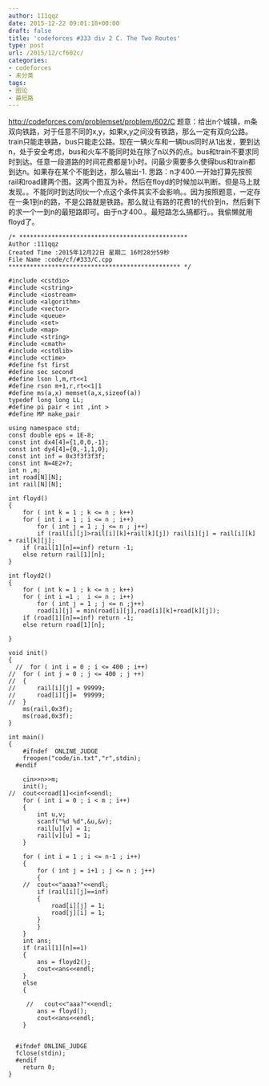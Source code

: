 ```yaml
---
author: 111qqz
date: 2015-12-22 09:01:18+00:00
draft: false
title: 'codeforces #333 div 2 C. The Two Routes'
type: post
url: /2015/12/cf602c/
categories:
- codeforces
- 未分类
tags:
- 图论
- 最短路
---
```


http://codeforces.com/problemset/problem/602/C
题意：给出n个城镇，m条双向铁路，对于任意不同的x,y，如果x,y之间没有铁路，那么一定有双向公路。train只能走铁路，bus只能走公路。现在一辆火车和一辆bus同时从1出发，要到达n，处于安全考虑，bus和火车不能同时处在除了n以外的点。bus和train不要求同时到达。任意一段道路的时间花费都是1小时。问最少需要多久使得bus和train都到达n。如果存在某个不能到达，那么输出-1.
思路：n才400.一开始打算先按照rail和road建两个图。这两个图互为补。然后在floyd的时候加以判断。但是马上就发现。。不能同时到达同伙一个点这个条件其实不会影响。。因为按照题意，一定存在一条1到n的路，不是公路就是铁路。那么就让有路的花费1的代价到n，然后剩下的求一个一到n的最短路即可。由于n才400.。最短路怎么搞都行。。我偷懒就用floyd了。
 

    
    /* ***********************************************
    Author :111qqz
    Created Time :2015年12月22日 星期二 16时28分59秒
    File Name :code/cf/#333/C.cpp
    ************************************************ */
    
    #include <cstdio>
    #include <cstring>
    #include <iostream>
    #include <algorithm>
    #include <vector>
    #include <queue>
    #include <set>
    #include <map>
    #include <string>
    #include <cmath>
    #include <cstdlib>
    #include <ctime>
    #define fst first
    #define sec second
    #define lson l,m,rt<<1
    #define rson m+1,r,rt<<1|1
    #define ms(a,x) memset(a,x,sizeof(a))
    typedef long long LL;
    #define pi pair < int ,int >
    #define MP make_pair
    
    using namespace std;
    const double eps = 1E-8;
    const int dx4[4]={1,0,0,-1};
    const int dy4[4]={0,-1,1,0};
    const int inf = 0x3f3f3f3f;
    const int N=4E2+7;
    int n ,m;
    int road[N][N];
    int rail[N][N];
    
    int floyd()
    {
        for ( int k = 1 ; k <= n ; k++)
    	for ( int i = 1 ; i <= n ; i++)
    	    for ( int j = 1 ; j <= n ; j++)
    		if (rail[i][j]>rail[i][k]+rail[k][j]) rail[i][j] = rail[i][k] + rail[k][j];
        if (rail[1][n]==inf) return -1;
    	else return rail[1][n];
    }
    
    int floyd2()
    {
        for ( int k = 1 ; k <= n ; k++)
    	for ( int i =1 ;  i <= n ; i++)
    	    for ( int j = 1 ; j <= n ;j++)
    		road[i][j] = min(road[i][j],road[i][k]+road[k][j]);
        if (road[1][n]==inf) return -1;
    	else return road[1][n];
    
    }
    
    void init()
    {
      //  for ( int i = 0 ; i <= 400 ; i++)
    //	for ( int j = 0 ; j <= 400 ; j ++)
    //	{
    //	    rail[i][j] = 99999;
    //	    road[i][j]=  99999;
    //	}
        ms(rail,0x3f);
        ms(road,0x3f);
    }
    
    int main()
    {
    	#ifndef  ONLINE_JUDGE 
    	freopen("code/in.txt","r",stdin);
      #endif
    
    	cin>>n>>m;
    	init();
    //	cout<<road[1]<<inf<<endl;
    	for ( int i = 0 ; i < m ; i++)
    	{
    	    int u,v;
    	    scanf("%d %d",&u,&v);
    	    rail[u][v] = 1;
    	    rail[v][u] = 1;
    	}
    	
    	for ( int i = 1 ; i <= n-1 ; i++)
    	{
    	    for ( int j = i+1 ; j <= n ; j++)
    	    {
    	//	cout<<"aaaa?"<<endl;
    		if (rail[i][j]==inf)
    		{
    		    road[i][j] = 1;
    		    road[j][i] = 1;
    		}
    	    }
    	}
    	int ans;
    	if (rail[1][n]==1)
    	{
    	    ans = floyd2();
    	    cout<<ans<<endl;
    	}
    	else
    	{
    	    
    	 //   cout<<"aaa?"<<endl;
    	    ans = floyd();
    	    cout<<ans<<endl;
    	}
    
    
      #ifndef ONLINE_JUDGE  
      fclose(stdin);
      #endif
        return 0;
    }
    




